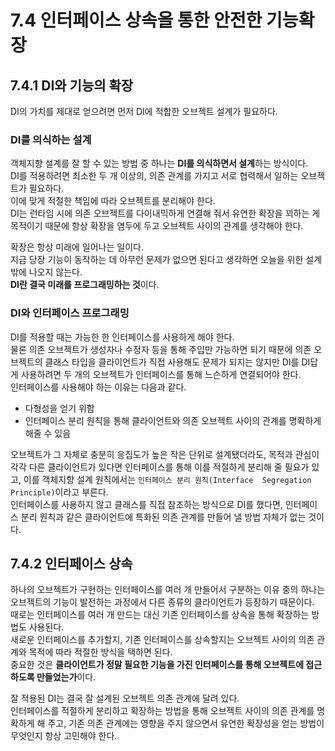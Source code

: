 # 7.4 인터페이스 상속을 통한 안전한 기능확장

## 7.4.1 DI와 기능의 확장

DI의 가치를 제대로 얻으려면 먼저 DI에 적합한 오브젝트 설계가 필요하다.

### DI를 의식하는 설계

객체지향 설계를 잘 할 수 있는 방법 중 하나는 **DI를 의식하면서 설계**하는 방식이다.  
DI를 적용하려면 최소한 두 개 이상의, 의존 관계를 가지고 서로 협력해서 일하는 오브젝트가 필요하다.  
이에 맞게 적절한 책임에 따라 오브젝트를 분리해야 한다.  
DI는 런타임 시에 의존 오브젝트를 다이내믹하게 연결해 줘서 유연한 확장을 꾀하는 게 목적이기 때문에 항상 확장을 염두에 두고 오브젝트 사이의 관계를 생각해야 한다.

확장은 항상 미래에 일어나는 일이다.  
지금 당장 기능이 동작하는 데 아무런 문제가 없으면 된다고 생각하면 오늘을 위한 설계밖에 나오지 않는다.  
**DI란 결국 미래를 프로그래밍하는 것**이다.

### DI와 인터페이스 프로그래밍

DI를 적용할 때는 가능한 한 인터페이스를 사용하게 해야 한다.  
물론 의존 오브젝트가 생성자나 수정자 등을 통해 주입만 가능하면 되기 때문에 의존 오브젝트의 클래스 타입을 클라이언트가 직접 사용해도 문제가 되지는 않지만 DI를 DI답게 사용하려면 두 개의 오브젝트가 인터페이스를 통해 느슨하게 연결되어야 한다.  
인터페이스를 사용해야 하는 이유는 다음과 같다.

- 다형성을 얻기 위함
- 인터페이스 분리 원칙을 통해 클라이언트와 의존 오브젝트 사이의 관계를 명확하게 해줄 수 있음

오브젝트가 그 자체로 충분히 응집도가 높은 작은 단위로 설계됐더라도, 목적과 관심이 각각 다른 클라이언트가 있다면 인터페이스를 통해 이를 적절하게 분리해 줄 필요가 있고, 이를 객체지향 설계 원칙에서는 `인터페이스 분리 원칙(Interface  Segregation Principle)`이라고 부른다.  
인터페이스를 사용하지 않고 클래스를 직접 참조하는 방식으로 DI를 했다면, 인터페이스 분리 원칙과 같은 클라이언트에 특화된 의존 관계를 만들어 낼 방법 자체가 없는 것이다.

## 7.4.2 인터페이스 상속

하나의 오브젝트가 구현하는 인터페이스를 여러 개 만들어서 구분하는 이유 중의 하나는 오브젝트의 기능이 발전하는 과정에서 다른 종류의 클라이언트가 등장하기 때문이다.  
때로는 인터페이스를 여러 개 만드는 대신 기존 인터페이스를 상속을 통해 확장하는 방법도 사용된다.  
새로운 인터페이스를 추가할지, 기존 인터페이스를 상속할지는 오브젝트 사이의 의존 관계와 목적에 따라 적절한 방식을 택하면 된다.  
중요한 것은 **클라이언트가 정말 필요한 기능을 가진 인터페이스를 통해 오브젝트에 접근하도록 만들었는가**이다.

잘 적용된 DI는 결국 잘 설계된 오브젝트 의존 관계에 달려 있다.  
인터페이스를 적절하게 분리하고 확장하는 방법을 통해 오브젝트 사이의 의존 관계를 명확하게 해 주고, 기존 의존 관계에는 영향을 주지 않으면서 유연한 확장성을 얻는 방법이 무엇인지 항상 고민해야 한다.
